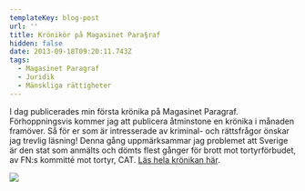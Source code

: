 ```yaml
---
templateKey: blog-post
url: ''
title: Krönikör på Magasinet Para§raf
hidden: false
date: 2013-09-18T09:20:11.743Z
tags:
  - Magasinet Paragraf
  - Juridik
  - Mänskliga rättigheter
---
```

I dag publicerades min första krönika på Magasinet Paragraf. Förhoppningsvis kommer jag att publicera åtminstone en krönika i månaden framöver. Så för er som är intresserade av kriminal- och rättsfrågor önskar jag trevlig läsning! Denna gång uppmärksammar jag problemet att Sverige är den stat som anmälts och dömts flest gånger för brott mot tortyrförbudet, av FN:s kommitté mot tortyr, CAT. [Läs hela krönikan här](http://www.magasinetparagraf.se/kronikor/nar-stoltheten-over-mitt-hemland-krackelerar). 

![](/uploads/paragraf1.jpg)
